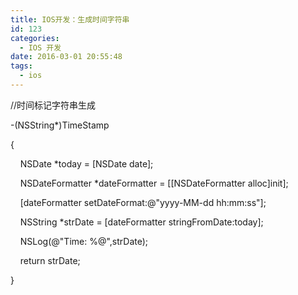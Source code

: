 ```yaml
---
title: IOS开发：生成时间字符串
id: 123
categories:
  - IOS 开发
date: 2016-03-01 20:55:48
tags:
  - ios
---
```


<span class="s1">//</span><span class="s2">时间标记字符串生成</span>

<span class="s2">-(</span><span class="s3">NSString</span><span class="s2">*)TimeStamp</span>

<span class="s2">{</span>

<span class="s2"><span class="Apple-converted-space">    </span></span><span class="s3">NSDate</span><span class="s2"> *today = [</span><span class="s3">NSDate</span> <span class="s3">date</span><span class="s2">];</span>

<span class="s4"><span class="Apple-converted-space">    </span></span><span class="s2">NSDateFormatter</span><span class="s4"> *dateFormatter = [[</span><span class="s2">NSDateFormatter</span> <span class="s2">alloc</span><span class="s4">]</span><span class="s2">init</span><span class="s4">];</span>

<span class="s2"><span class="Apple-converted-space">    </span>[dateFormatter </span><span class="s3">setDateFormat</span><span class="s2">:</span><span class="s5">@"yyyy-MM-dd hh:mm:ss"</span><span class="s2">];</span>

<span class="s2"><span class="Apple-converted-space">    </span></span><span class="s3">NSString</span><span class="s2"> *strDate = [dateFormatter </span><span class="s3">stringFromDate</span><span class="s2">:today];</span>

<span class="s2"><span class="Apple-converted-space">    </span></span><span class="s3">NSLog</span><span class="s2">(</span><span class="s5">@"Time: %@"</span><span class="s2">,strDate);</span>

<span class="s2"><span class="Apple-converted-space">    </span></span><span class="s6">return</span><span class="s2"> strDate;</span>

<span class="s2">}</span>

